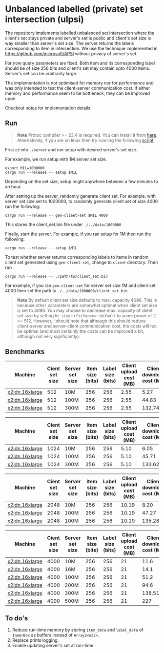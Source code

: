 # Unbalanced labelled (private) set intersection (ulpsi)

The repository implements labelled unbalanced set intersection where the client's set stays private and server's set is public and client's set size is way smaller than server's set size. The server returns the labels corresponding to item in intersection. We use the technique implemented in https://github.com/microsoft/APSI without privacy of server's set.

For now query parameters are fixed. Both item and its corresponding label should be of size 256 bits and client's set may contain upto 4000 items. Server's set can be arbitrarily large.

The implementation is not optimised for memory nor for performance and was only intended to test the client-server communication cost. If either memory and performance seem to be bottleneck, they can be improved upon.

Checkout [notes](./notes/Labelled%20PSI.md) for implementation details.

## Run

> **Note**
> Protoc compiler >= 23.4 is required. You can install it from [here](https://grpc.io/docs/protoc-installation/). Alternatively, if you are on linux then try running the following [script](./bootstrap-linux.sh).

First `cd` into `./server` and run setup with desired server's set size.

For example, we run setup with 1M server set size.

```
export MIL=1000000
cargo run --release -- setup $MIL
```

Depending on the set size, setup might anywhere between a few minutes to an hour.

After setting up the server, randomly generate client set. For example, with server set size set to 1000000, to randomly generate client set of size 4000 run the following:

```
cargo run --release -- gen-client-set $MIL 4000
```

This stores the client_set.bin file under `./../data/1000000`

Finally, start the server. For example, if you ran setup for 1M then run the following:

```
cargo run --release -- setup $MIL
```

To test whether server returns corresponding labels to items in random client set generated using `gen-client-set`, change to `client` directory. Then run

```
cargo run --release -- ./path/to/client_set.bin
```

For example, if you ran `gen-client-set` for server set size 1M and client set 4000 then set the path to `./../data/1000000/client_set.bin`.

> **Note**
> By default client set size defaults to max. capacity 4096. This is because other parameters are somewhat optimal when client set size is set to 4096. You may choose to decrease max. capacity of client set size by setting `ht_size` in `PsiParams::default` to some power of 2 >= 512. However, I should note that although this should reduce client-server and server-client communication cost, the costs will not be optimal (and most certainly the costs can be improved a bit, although not very signficantly).

## Benchmarks

| Machine                                                      | Cient set size | Server set size | Item size (bits) | Label size (bits) | Client upload cost (MB) | Client download cost (MB) | Server runtime (ms) |
| ------------------------------------------------------------ | -------------- | --------------- | ---------------- | ----------------- | ----------------------- | ------------------------- | ------------------- |
| [x2idn.16xlarge](https://aws.amazon.com/ec2/instance-types/) | 512            | 10M             | 256              | 256               | 2.55                    | 5.27                      | 2566                |
| [x2idn.16xlarge](https://aws.amazon.com/ec2/instance-types/) | 512            | 100M            | 256              | 256               | 2.55                    | 44.83                     | 16873               |
| [x2idn.16xlarge](https://aws.amazon.com/ec2/instance-types/) | 512            | 300M            | 256              | 256               | 2.55                    | 132.74                    | 48922               |

| Machine                                                      | Cient set size | Server set size | Item size (bits) | Label size (bits) | Client upload cost (MB) | Client download cost (MB) | Server runtime (ms) |
| ------------------------------------------------------------ | -------------- | --------------- | ---------------- | ----------------- | ----------------------- | ------------------------- | ------------------- |
| [x2idn.16xlarge](https://aws.amazon.com/ec2/instance-types/) | 1024           | 10M             | 256              | 256               | 5.10                    | 6.05                      | 2897                |
| [x2idn.16xlarge](https://aws.amazon.com/ec2/instance-types/) | 1024           | 100M            | 256              | 256               | 5.10                    | 45.71                     | 17450               |
| [x2idn.16xlarge](https://aws.amazon.com/ec2/instance-types/) | 1024           | 300M            | 256              | 256               | 5.10                    | 133.62                    | 49256               |

| Machine                                                      | Cient set size | Server set size | Item size (bits) | Label size (bits) | Client upload cost (MB) | Client download cost (MB) | Server runtime (ms) |
| ------------------------------------------------------------ | -------------- | --------------- | ---------------- | ----------------- | ----------------------- | ------------------------- | ------------------- |
| [x2idn.16xlarge](https://aws.amazon.com/ec2/instance-types/) | 2048           | 10M             | 256              | 256               | 10.19                   | 8.20                      | 3764                |
| [x2idn.16xlarge](https://aws.amazon.com/ec2/instance-types/) | 2048           | 100M            | 256              | 256               | 10.19                   | 47.27                     | 17717               |
| [x2idn.16xlarge](https://aws.amazon.com/ec2/instance-types/) | 2048           | 100M            | 256              | 256               | 10.19                   | 135.28                    | 49617               |

| Machine                                                      | Cient set size | Server set size | Item size (bits) | Label size (bits) | Client upload cost (MB) | Client download cost (MB) | Server runtime (ms) |
| ------------------------------------------------------------ | -------------- | --------------- | ---------------- | ----------------- | ----------------------- | ------------------------- | ------------------- |
| [x2idn.16xlarge](https://aws.amazon.com/ec2/instance-types/) | 4000           | 10M             | 256              | 256               | 21                      | 11.6                      | 4798                |
| [x2idn.16xlarge](https://aws.amazon.com/ec2/instance-types/) | 4000           | 16M             | 256              | 256               | 21                      | 14.1                      | 5906                |
| [x2idn.16xlarge](https://aws.amazon.com/ec2/instance-types/) | 4000           | 100M            | 256              | 256               | 21                      | 51.2                      | 18881               |
| [x2idn.16xlarge](https://aws.amazon.com/ec2/instance-types/) | 4000           | 200M            | 256              | 256               | 21                      | 94.6                      | 33976               |
| [x2idn.16xlarge](https://aws.amazon.com/ec2/instance-types/) | 4000           | 300M            | 256              | 256               | 21                      | 138.512                   | 49806               |
| [x2idn.16xlarge](https://aws.amazon.com/ec2/instance-types/) | 4000           | 500M            | 256              | 256               | 21                      | 227                       | 80676               |

## To do's

1. Reduce run-time memory by storing `item_data` and `label_data` of `InnerBox` as buffers instead of `Array2<u32>`.
2. Replace prints logging.
3. Enable updating server's set at run-time.
